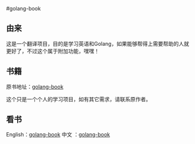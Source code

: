 #golang-book
## 由来
这是一个翻译项目，目的是学习英语和Golang，如果能够帮得上需要帮助的人就更好了，不过这个属于附加功能，嘿嘿！
## 书籍
原书地址：[golang-book](http://www.golang-book.com/)

这个只是一个个人的学习项目，如有其它需求，请联系原作者。

## 看书
English：[golang-book](<en/README.md>)
中文   ：[golang-book](<cn/README.md>)
